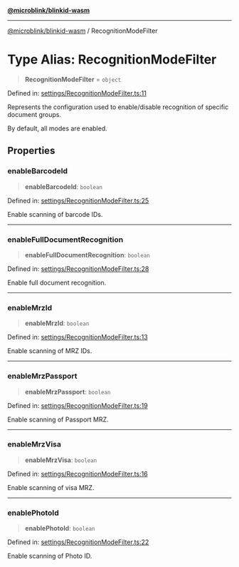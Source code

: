 [**@microblink/blinkid-wasm**](../README.md)

***

[@microblink/blinkid-wasm](../README.md) / RecognitionModeFilter

# Type Alias: RecognitionModeFilter

> **RecognitionModeFilter** = `object`

Defined in: [settings/RecognitionModeFilter.ts:11](https://github.com/BlinkID/blinkid-web/blob/main/packages/blinkid-wasm/src/settings/RecognitionModeFilter.ts)

Represents the configuration used to enable/disable recognition of specific
document groups.

By default, all modes are enabled.

## Properties

### enableBarcodeId

> **enableBarcodeId**: `boolean`

Defined in: [settings/RecognitionModeFilter.ts:25](https://github.com/BlinkID/blinkid-web/blob/main/packages/blinkid-wasm/src/settings/RecognitionModeFilter.ts)

Enable scanning of barcode IDs.

***

### enableFullDocumentRecognition

> **enableFullDocumentRecognition**: `boolean`

Defined in: [settings/RecognitionModeFilter.ts:28](https://github.com/BlinkID/blinkid-web/blob/main/packages/blinkid-wasm/src/settings/RecognitionModeFilter.ts)

Enable full document recognition.

***

### enableMrzId

> **enableMrzId**: `boolean`

Defined in: [settings/RecognitionModeFilter.ts:13](https://github.com/BlinkID/blinkid-web/blob/main/packages/blinkid-wasm/src/settings/RecognitionModeFilter.ts)

Enable scanning of MRZ IDs.

***

### enableMrzPassport

> **enableMrzPassport**: `boolean`

Defined in: [settings/RecognitionModeFilter.ts:19](https://github.com/BlinkID/blinkid-web/blob/main/packages/blinkid-wasm/src/settings/RecognitionModeFilter.ts)

Enable scanning of Passport MRZ.

***

### enableMrzVisa

> **enableMrzVisa**: `boolean`

Defined in: [settings/RecognitionModeFilter.ts:16](https://github.com/BlinkID/blinkid-web/blob/main/packages/blinkid-wasm/src/settings/RecognitionModeFilter.ts)

Enable scanning of visa MRZ.

***

### enablePhotoId

> **enablePhotoId**: `boolean`

Defined in: [settings/RecognitionModeFilter.ts:22](https://github.com/BlinkID/blinkid-web/blob/main/packages/blinkid-wasm/src/settings/RecognitionModeFilter.ts)

Enable scanning of Photo ID.
